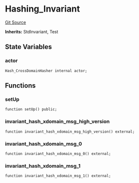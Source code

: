 # Hashing_Invariant
[Git Source](https://github.com/ethereum-optimism/optimism/blob/f7b73857601914eeea6fc4c1ba46ae99ca744d97/contracts/test/invariants/Hashing.t.sol)

**Inherits:**
StdInvariant, Test


## State Variables
### actor

```solidity
Hash_CrossDomainHasher internal actor;
```


## Functions
### setUp


```solidity
function setUp() public;
```

### invariant_hash_xdomain_msg_high_version


```solidity
function invariant_hash_xdomain_msg_high_version() external;
```

### invariant_hash_xdomain_msg_0


```solidity
function invariant_hash_xdomain_msg_0() external;
```

### invariant_hash_xdomain_msg_1


```solidity
function invariant_hash_xdomain_msg_1() external;
```

